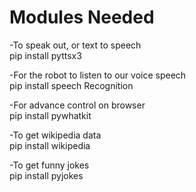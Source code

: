 # Modules Needed

-To speak out, or text to speech                              
pip install pyttsx3

-For the robot to listen to our voice speech                                                 
pip install speech Recognition

-For advance control on browser                                          
pip install pywhatkit

-To get wikipedia data                                          
pip install wikipedia
 
-To get funny jokes                                           
pip install pyjokes
